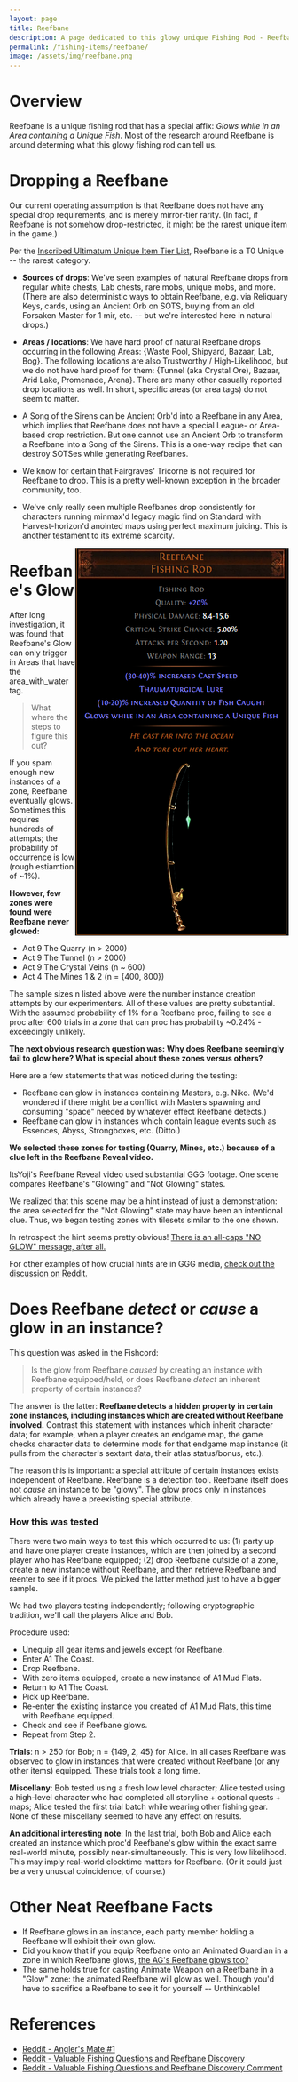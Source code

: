 ```yaml
---
layout: page
title: Reefbane
description: A page dedicated to this glowy unique Fishing Rod - Reefbane- and what it can tell us about zones it glows in
permalink: /fishing-items/reefbane/
image: /assets/img/reefbane.png
---
```


<div class="img-container">
  <div class="left">

# Overview

Reefbane is a unique fishing rod that has a special affix: *_Glows while in an Area containing a Unique Fish_*. Most of the research around Reefbane is around determing what this glowy fishing rod can tell us.
  
# Dropping a Reefbane
  
Our current operating assumption is that Reefbane does not have any special drop requirements, and is merely mirror-tier rarity. (In fact, if Reefbane is not somehow drop-restricted, it might be the rarest unique item in the game.)
    
Per the [Inscribed Ultimatum Unique Item Tier List](https://docs.google.com/spreadsheets/d/11sO9YrtGGFJ-g51hiA5kLpQ5rQ1syP4QJehZL2P1ibs/edit#gid=0), Reefbane is a T0 Unique -- the rarest category.

- **Sources of drops**: We've seen examples of natural Reefbane drops from regular white chests, Lab chests, rare mobs, unique mobs, and more. (There are also deterministic ways to obtain Reefbane, e.g. via Reliquary Keys, cards, using an Ancient Orb on SOTS, buying from an old Forsaken Master for 1 mir, etc. -- but we're interested here in natural drops.)

- **Areas / locations**: We have hard proof of natural Reefbane drops occurring in the following Areas: {Waste Pool, Shipyard, Bazaar, Lab, Bog}. The following locations are also Trustworthy / High-Likelihood, but we do not have hard proof for them: {Tunnel (aka Crystal Ore), Bazaar, Arid Lake, Promenade, Arena}. There are many other casually reported drop locations as well. In short, specific areas (or area tags) do not seem to matter.

- A Song of the Sirens can be Ancient Orb'd into a Reefbane in any Area, which implies that Reefbane does not have a special League- or Area-based drop restriction. But one cannot use an Ancient Orb to transform a Reefbane into a Song of the Sirens. This is a one-way recipe that can destroy SOTSes while generating Reefbanes.

- We know for certain that Fairgraves' Tricorne is not required for Reefbane to drop. This is a pretty well-known exception in the broader community, too.
  
- We've only really seen multiple Reefbanes drop consistently for characters running minmax'd legacy magic find on Standard with Harvest-horizon'd anointed maps using perfect maximum juicing. This is another testament to its extreme scarcity.

  </div>
  <div class="right">
    <img alt="Reefbane Unique Fishing Rod" src="/assets/img/reefbane.png" style="float:right;">
  </div>
</div>
  
# Reefbane's Glow

After long investigation, it was found that Reefbane's Glow can only trigger in Areas that have the area_with_water tag.
  
 > What where the steps to figure this out?
 
If you spam enough new instances of a zone, Reefbane eventually glows. Sometimes this requires hundreds of attempts; the probability of occurrence is low (rough estiamtion of ~1%).

**However, few zones were found were Reefbane never glowed:**
- Act 9 The Quarry (n > 2000)
- Act 9 The Tunnel (n > 2000)
- Act 9 The Crystal Veins (n ~ 600)
- Act 4 The Mines 1 & 2 (n = {400, 800})

The sample sizes n listed above were the number instance creation attempts by our experimenters. All of these values are pretty substantial. With the assumed probability of 1% for a Reefbane proc, failing to see a proc after 600 trials in a zone that can proc has probability ~0.24% - exceedingly unlikely.

**The next obvious research question was: Why does Reefbane seemingly fail to glow here? What is special about these zones versus others?**

Here are a few statements that was noticed during the testing:

- Reefbane can glow in instances containing Masters, e.g. Niko. (We'd wondered if there might be a conflict with Masters spawning and consuming "space" needed by whatever effect Reefbane detects.)
- Reefbane can glow in instances which contain league events such as Essences, Abyss, Strongboxes, etc. (Ditto.)

**We selected these zones for testing (Quarry, Mines, etc.) because of a clue left in the Reefbane Reveal video.**

ItsYoji's Reefbane Reveal video used substantial GGG footage. One scene compares Reefbane's "Glowing" and "Not Glowing" states.

We realized that this scene may be a hint instead of just a demonstration: the area selected for the "Not Glowing" state may have been an intentional clue. Thus, we began testing zones with tilesets similar to the one shown.

In retrospect the hint seems pretty obvious! [There is an all-caps "NO GLOW" message, after all.](https://i.imgur.com/KB0inVF.png)

For other examples of how crucial hints are in GGG media, [check out the discussion on Reddit.](https://www.reddit.com/r/pathofexile/comments/f0cyfr/serious_anglers_mate_1_wraeclasts_best_and_only/fgsvggj/)

# Does Reefbane _detect_ or _cause_ a glow in an instance?
  
  This question was asked in the Fishcord:

> Is the glow from Reefbane _caused_ by creating an instance with Reefbane equipped/held, or does Reefbane _detect_ an inherent property of certain instances?
  
  The answer is the latter: **Reefbane detects a hidden property in certain zone instances, including instances which are created without Reefbane involved.** Contrast this statement with instances which inherit character data; for example, when a player creates an endgame map, the game checks character data to determine mods for that endgame map instance (it pulls from the character's sextant data, their atlas status/bonus, etc.).

The reason this is important: a special attribute of certain instances exists independent of Reefbane. Reefbane is a detection tool. Reefbane itself does not _cause_ an instance to be "glowy". The glow procs only in instances which already have a preexisting special attribute.
  
### How this was tested
  
There were two main ways to test this which occurred to us: (1) party up and have one player create instances, which are then joined by a second player who has Reefbane equipped; (2) drop Reefbane outside of a zone, create a new instance without Reefbane, and then retrieve Reefbane and reenter to see if it procs. We picked the latter method just to have a bigger sample.

We had two players testing independently; following cryptographic tradition, we'll call the players Alice and Bob.

Procedure used:
- Unequip all gear items and jewels except for Reefbane.
- Enter A1 The Coast.
- Drop Reefbane.
- With zero items equipped, create a new instance of A1 Mud Flats.
- Return to A1 The Coast.
- Pick up Reefbane.
- Re-enter the existing instance you created of A1 Mud Flats, this time with Reefbane equipped.
- Check and see if Reefbane glows.
- Repeat from Step 2.

**Trials**: n > 250 for Bob; n = {149, 2, 45} for Alice. In all cases Reefbane was observed to glow in instances that were created without Reefbane (or any other items) equipped. These trials took a long time.

**Miscellany**: Bob tested using a fresh low level character; Alice tested using a high-level character who had completed all storyline + optional quests + maps; Alice tested the first trial batch while wearing other fishing gear. None of these miscellany seemed to have any effect on results.

**An additional interesting note**: In the last trial, both Bob and Alice each created an instance which proc'd Reefbane's glow within the exact same real-world minute, possibly near-simultaneously. This is very low likelihood. This may imply real-world clocktime matters for Reefbane. (Or it could just be a very unusual coincidence, of course.)
 
 
 

# Other Neat Reefbane Facts
- If Reefbane glows in an instance, each party member holding a Reefbane will exhibit their own glow.
- Did you know that if you equip Reefbane onto an Animated Guardian in a zone in which Reefbane glows, [the AG's Reefbane glows too?](https://i.imgur.com/EQk7Oqr.png)
- The same holds true for casting Animate Weapon on a Reefbane in a "Glow" zone: the animated Reefbane will glow as well. Though you'd have to sacrifice a Reefbane to see it for yourself -- Unthinkable!

# References
- [Reddit - Angler's Mate #1](https://www.reddit.com/r/pathofexile/comments/f0cyfr/serious_anglers_mate_1_wraeclasts_best_and_only/fgsvfl4/)
- [Reddit - Valuable Fishing Questions and Reefbane Discovery](https://www.reddit.com/r/pathofexile/comments/eurdi7/serious_valuable_fishing_questions_plus_a_small/)
- [Reddit - Valuable Fishing Questions and Reefbane Discovery Comment](https://www.reddit.com/r/pathofexile/comments/eurdi7/serious_valuable_fishing_questions_plus_a_small/ffr0sds/)
